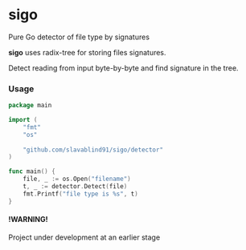 # sigo
Pure Go detector of file type by signatures

**sigo** uses radix-tree for storing files signatures.

Detect reading from input byte-by-byte and find signature in the tree.

### Usage
```go
package main

import (
	"fmt"
	"os"
	
	"github.com/slavablind91/sigo/detector"
)

func main() {
	file, _ := os.Open("filename")
	t, _ := detector.Detect(file)
	fmt.Printf("file type is %s", t)
}

```

#### !WARNING!
Project under development at an earlier stage